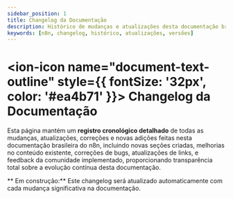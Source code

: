 ```yaml
---
sidebar_position: 1
title: Changelog da Documentação
description: Histórico de mudanças e atualizações desta documentação brasileira
keywords: [n8n, changelog, histórico, atualizações, versões]
---
```


# <ion-icon name="document-text-outline" style={{ fontSize: '32px', color: '#ea4b71' }}></ion-icon> Changelog da Documentação

Esta página mantém um **registro cronológico detalhado** de todas as mudanças, atualizações, correções e novas adições feitas nesta documentação brasileira do n8n, incluindo novas seções criadas, melhorias no conteúdo existente, correções de bugs, atualizações de links, e feedback da comunidade implementado, proporcionando transparência total sobre a evolução contínua desta documentação.

** Em construção:** Este changelog será atualizado automaticamente com cada mudança significativa na documentação.
